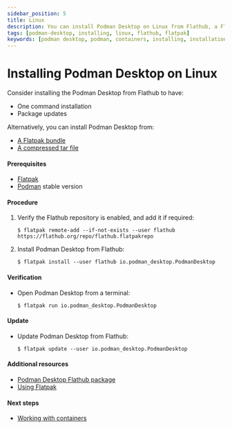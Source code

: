 ```yaml
---
sidebar_position: 5
title: Linux
description: You can install Podman Desktop on Linux from Flathub, a Flatpak bundle, or a compressed tar file.
tags: [podman-desktop, installing, linux, flathub, flatpak]
keywords: [podman desktop, podman, containers, installing, installation, linux, flathub, flatpak]
---
```


# Installing Podman Desktop on Linux

Consider installing the Podman Desktop from Flathub to have:

- One command installation
- Package updates

Alternatively, you can install Podman Desktop from:

- [A Flatpak bundle](/docs/installation/linux-install/installing-podman-desktop-from-a-flatpak-bundle)
- [A compressed tar file](/docs/proxy)

#### Prerequisites

- [Flatpak](https://flatpak.org/setup/)
- [Podman](https://podman.io/) stable version

#### Procedure

1. Verify the Flathub repository is enabled, and add it if required:

   ```shell-session
   $ flatpak remote-add --if-not-exists --user flathub https://flathub.org/repo/flathub.flatpakrepo
   ```

2. Install Podman Desktop from Flathub:

   ```shell-session
   $ flatpak install --user flathub io.podman_desktop.PodmanDesktop
   ```

#### Verification

- Open Podman Desktop from a terminal:

  ```shell-session
  $ flatpak run io.podman_desktop.PodmanDesktop
  ```

#### Update

- Update Podman Desktop from Flathub:

  ```shell-session
  $ flatpak update --user io.podman_desktop.PodmanDesktop
  ```

#### Additional resources

- [Podman Desktop Flathub package](https://flathub.org/apps/details/io.podman_desktop.PodmanDesktop)
- [Using Flatpak](https://docs.flatpak.org/en/latest/using-flatpak.html)

#### Next steps

- [Working with containers](/docs/containers)
